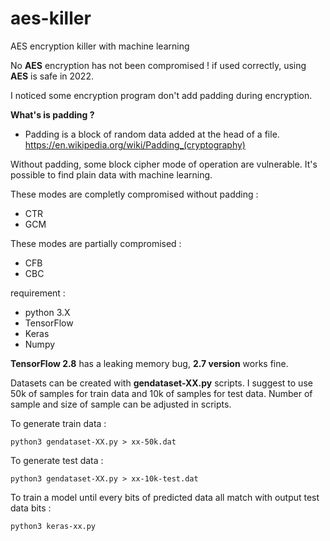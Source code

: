 # aes-killer
AES encryption killer with machine learning

No **AES** encryption has not been compromised ! if used correctly, using **AES** is safe in 2022.

I noticed some encryption program don't add padding during encryption. 

**What's is padding ?**
- Padding is a block of random data added at the head of a file.  https://en.wikipedia.org/wiki/Padding_(cryptography)


Without padding, some block cipher mode of operation are vulnerable. It's possible to find plain data with machine learning.


These modes are completly compromised without padding :
- CTR
- GCM

These modes are partially compromised :
- CFB
- CBC


requirement : 
- python 3.X
- TensorFlow
- Keras
- Numpy

**TensorFlow 2.8** has a leaking memory bug, **2.7 version** works fine.

Datasets can be created with **gendataset-XX.py** scripts. I suggest to use 50k of samples for train data and 10k of samples for test data.
Number of sample and size of sample can be adjusted in scripts.

To generate train data :
```
python3 gendataset-XX.py > xx-50k.dat
```

To generate test data :
```
python3 gendataset-XX.py > xx-10k-test.dat
```

To train a model until every bits of predicted data all match with output test data bits :
```
python3 keras-xx.py
```
